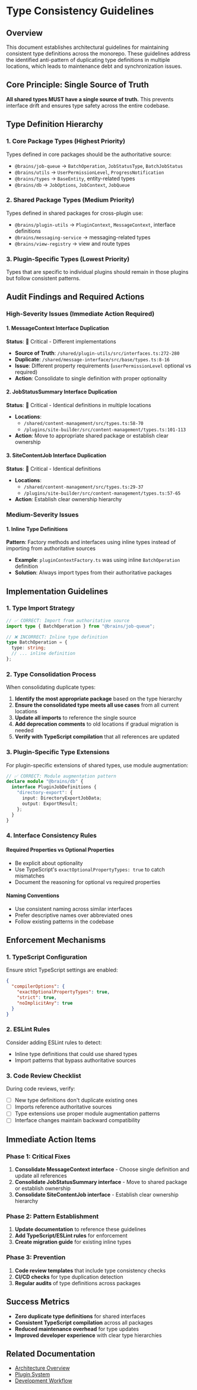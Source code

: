 # Type Consistency Guidelines

## Overview

This document establishes architectural guidelines for maintaining consistent type definitions across the monorepo. These guidelines address the identified anti-pattern of duplicating type definitions in multiple locations, which leads to maintenance debt and synchronization issues.

## Core Principle: Single Source of Truth

**All shared types MUST have a single source of truth.** This prevents interface drift and ensures type safety across the entire codebase.

## Type Definition Hierarchy

### 1. Core Package Types (Highest Priority)

Types defined in core packages should be the authoritative source:

- `@brains/job-queue` → `BatchOperation`, `JobStatusType`, `BatchJobStatus`
- `@brains/utils` → `UserPermissionLevel`, `ProgressNotification`
- `@brains/types` → `BaseEntity`, entity-related types
- `@brains/db` → `JobOptions`, `JobContext`, `JobQueue`

### 2. Shared Package Types (Medium Priority)

Types defined in shared packages for cross-plugin use:

- `@brains/plugin-utils` → `PluginContext`, `MessageContext`, interface definitions
- `@brains/messaging-service` → messaging-related types
- `@brains/view-registry` → view and route types

### 3. Plugin-Specific Types (Lowest Priority)

Types that are specific to individual plugins should remain in those plugins but follow consistent patterns.

## Audit Findings and Required Actions

### High-Severity Issues (Immediate Action Required)

#### 1. MessageContext Interface Duplication

**Status**: 🔴 Critical - Different implementations

- **Source of Truth**: `/shared/plugin-utils/src/interfaces.ts:272-280`
- **Duplicate**: `/shared/message-interface/src/base/types.ts:8-16`
- **Issue**: Different property requirements (`userPermissionLevel` optional vs required)
- **Action**: Consolidate to single definition with proper optionality

#### 2. JobStatusSummary Interface Duplication

**Status**: 🔴 Critical - Identical definitions in multiple locations

- **Locations**:
  - `/shared/content-management/src/types.ts:58-70`
  - `/plugins/site-builder/src/content-management/types.ts:101-113`
- **Action**: Move to appropriate shared package or establish clear ownership

#### 3. SiteContentJob Interface Duplication

**Status**: 🔴 Critical - Identical definitions

- **Locations**:
  - `/shared/content-management/src/types.ts:29-37`
  - `/plugins/site-builder/src/content-management/types.ts:57-65`
- **Action**: Establish clear ownership hierarchy

### Medium-Severity Issues

#### 1. Inline Type Definitions

**Pattern**: Factory methods and interfaces using inline types instead of importing from authoritative sources

- **Example**: `pluginContextFactory.ts` was using inline `BatchOperation` definition
- **Solution**: Always import types from their authoritative packages

## Implementation Guidelines

### 1. Type Import Strategy

```typescript
// ✅ CORRECT: Import from authoritative source
import type { BatchOperation } from "@brains/job-queue";

// ❌ INCORRECT: Inline type definition
type BatchOperation = {
  type: string;
  // ... inline definition
};
```

### 2. Type Consolidation Process

When consolidating duplicate types:

1. **Identify the most appropriate package** based on the type hierarchy
2. **Ensure the consolidated type meets all use cases** from all current locations
3. **Update all imports** to reference the single source
4. **Add deprecation comments** to old locations if gradual migration is needed
5. **Verify with TypeScript compilation** that all references are updated

### 3. Plugin-Specific Type Extensions

For plugin-specific extensions of shared types, use module augmentation:

```typescript
// ✅ CORRECT: Module augmentation pattern
declare module "@brains/db" {
  interface PluginJobDefinitions {
    "directory-export": {
      input: DirectoryExportJobData;
      output: ExportResult;
    };
  }
}
```

### 4. Interface Consistency Rules

#### Required Properties vs Optional Properties

- Be explicit about optionality
- Use TypeScript's `exactOptionalPropertyTypes: true` to catch mismatches
- Document the reasoning for optional vs required properties

#### Naming Conventions

- Use consistent naming across similar interfaces
- Prefer descriptive names over abbreviated ones
- Follow existing patterns in the codebase

## Enforcement Mechanisms

### 1. TypeScript Configuration

Ensure strict TypeScript settings are enabled:

```json
{
  "compilerOptions": {
    "exactOptionalPropertyTypes": true,
    "strict": true,
    "noImplicitAny": true
  }
}
```

### 2. ESLint Rules

Consider adding ESLint rules to detect:

- Inline type definitions that could use shared types
- Import patterns that bypass authoritative sources

### 3. Code Review Checklist

During code reviews, verify:

- [ ] New type definitions don't duplicate existing ones
- [ ] Imports reference authoritative sources
- [ ] Type extensions use proper module augmentation patterns
- [ ] Interface changes maintain backward compatibility

## Immediate Action Items

### Phase 1: Critical Fixes

1. **Consolidate MessageContext interface** - Choose single definition and update all references
2. **Consolidate JobStatusSummary interface** - Move to shared package or establish ownership
3. **Consolidate SiteContentJob interface** - Establish clear ownership hierarchy

### Phase 2: Pattern Establishment

1. **Update documentation** to reference these guidelines
2. **Add TypeScript/ESLint rules** for enforcement
3. **Create migration guide** for existing inline types

### Phase 3: Prevention

1. **Code review templates** that include type consistency checks
2. **CI/CD checks** for type duplication detection
3. **Regular audits** of type definitions across packages

## Success Metrics

- **Zero duplicate type definitions** for shared interfaces
- **Consistent TypeScript compilation** across all packages
- **Reduced maintenance overhead** for type updates
- **Improved developer experience** with clear type hierarchies

## Related Documentation

- [Architecture Overview](./architecture-overview.md)
- [Plugin System](./plugin-system.md)
- [Development Workflow](./development-workflow.md)
